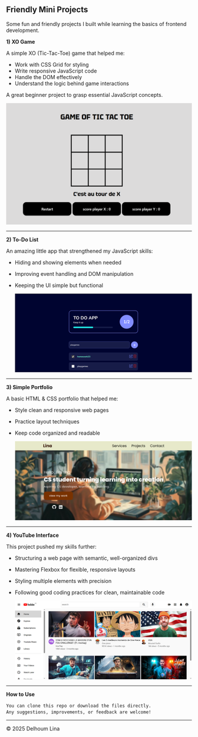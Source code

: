 ****Friendly Mini Projects****
--
Some fun and friendly projects I built while learning the basics of frontend development.

**1) XO Game**

A simple XO (Tic-Tac-Toe) game that helped me:

- Work with CSS Grid for styling
- Write responsive JavaScript code
- Handle the DOM effectively
- Understand the logic behind game interactions

A great beginner project to grasp essential JavaScript concepts.


![project](game.p,g.png)


----

**2) To-Do List**

An amazing little app that strengthened my JavaScript skills:

- Hiding and showing elements when needed
- Improving event handling and DOM manipulation
- Keeping the UI simple but functional

  ![project](todo.png)
  

----
**3) Simple Portfolio**

A basic HTML & CSS portfolio that helped me:

- Style clean and responsive web pages
- Practice layout techniques
- Keep code organized and readable

  ![project](portfolio.png)


----
**4) YouTube Interface**

This project pushed my skills further:

- Structuring a web page with semantic, well-organized divs
- Mastering Flexbox for flexible, responsive layouts
- Styling multiple elements with precision
- Following good coding practices for clean, maintainable code

  ![project](youtu.png)
 ----
 
 **How to Use**
 
 ```bash
You can clone this repo or download the files directly.
Any suggestions, improvements, or feedback are welcome!
```

----
© 2025 Delhoum Lina
